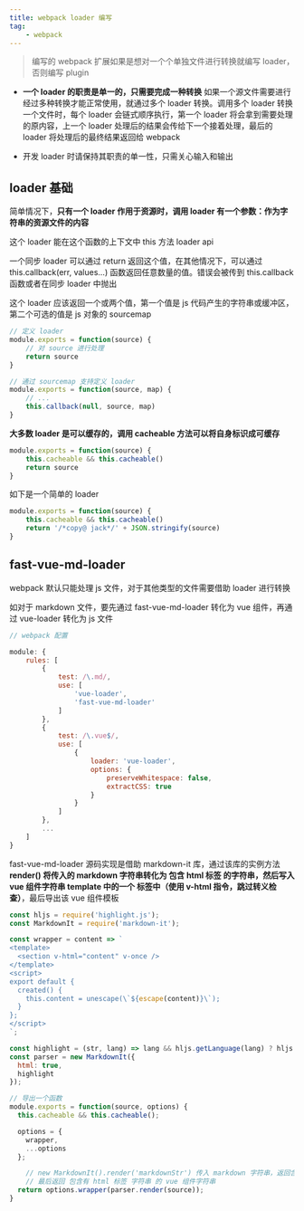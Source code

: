 ```yaml
---
title: webpack loader 编写
tag:
	- webpack
---
```

<!-- markdownlint-disable MD010 -->

> 编写的 webpack 扩展如果是想对一个个单独文件进行转换就编写 loader，否则编写 plugin

- **一个 loader 的职责是单一的，只需要完成一种转换** 如果一个源文件需要进行经过多种转换才能正常使用，就通过多个 loader 转换。调用多个 loader 转换一个文件时，每个 loader 会链式顺序执行，第一个 loader 将会拿到需要处理的原内容，上一个 loader 处理后的结果会传给下一个接着处理，最后的 loader 将处理后的最终结果返回给 webpack

- 开发 loader 时请保持其职责的单一性，只需关心输入和输出

<!-- more -->

## loader 基础

简单情况下，**只有一个 loader 作用于资源时，调用 loader 有一个参数：作为字符串的资源文件的内容**

这个 loader 能在这个函数的上下文中 this 方法 loader api

一个同步 loader 可以通过 return 返回这个值，在其他情况下，可以通过 this.callback(err, values...) 函数返回任意数量的值。错误会被传到 this.callback 函数或者在同步 loader 中抛出

这个 loader 应该返回一个或两个值，第一个值是 js 代码产生的字符串或缓冲区，第二个可选的值是 js 对象的 sourcemap

```js
// 定义 loader
module.exports = function(source) {
	// 对 source 进行处理
	return source
}

// 通过 sourcemap 支持定义 loader
module.exports = function(source, map) {
	// ...
	this.callback(null, source, map)
}
```

**大多数 loader 是可以缓存的，调用 cacheable 方法可以将自身标识成可缓存**

```js
module.exports = function(source) {
	this.cacheable && this.cacheable()
	return source
}
```

如下是一个简单的 loader

```js
module.exports = function(source) {
	this.cacheable && this.cacheable()
	return '/*copy@ jack*/' + JSON.stringify(source)
}
```

## fast-vue-md-loader

webpack 默认只能处理 js 文件，对于其他类型的文件需要借助 loader 进行转换

如对于 markdown 文件，要先通过 fast-vue-md-loader 转化为 vue 组件，再通过 vue-loader 转化为 js 文件

```js
// webpack 配置

module: {
	rules: [
		{
			test: /\.md/,
			use: [
				'vue-loader',
				'fast-vue-md-loader'
			]
		},
		{
			test: /\.vue$/,
			use: [
				{
					loader: 'vue-loader',
					options: {
						preserveWhitespace: false,
						extractCSS: true
					}
				}
			]
		},
		...
	]
}
```

fast-vue-md-loader 源码实现是借助 markdown-it 库，通过该库的实例方法 **render() 将传入的 markdown 字符串转化为 包含 html 标签 的字符串，然后写入 vue 组件字符串 template 中的一个 标签中（使用 v-html 指令，跳过转义检查）**，最后导出该 vue 组件模板

```js
const hljs = require('highlight.js');
const MarkdownIt = require('markdown-it');

const wrapper = content => `
<template>
  <section v-html="content" v-once />
</template>
<script>
export default {
  created() {
    this.content = unescape(\`${escape(content)}\`);
  }
};
</script>
`;

const highlight = (str, lang) => lang && hljs.getLanguage(lang) ? hljs.highlight(lang, str, true).value : '';
const parser = new MarkdownIt({
  html: true,
  highlight
});

// 导出一个函数
module.exports = function(source, options) {
  this.cacheable && this.cacheable();

  options = {
    wrapper,
    ...options
  };

	// new MarkdownIt().render('markdownStr') 传入 markdown 字符串，返回含 html 标签的字符串
	// 最后返回 包含有 html 标签 字符串 的 vue 组件字符串
  return options.wrapper(parser.render(source));
}
```